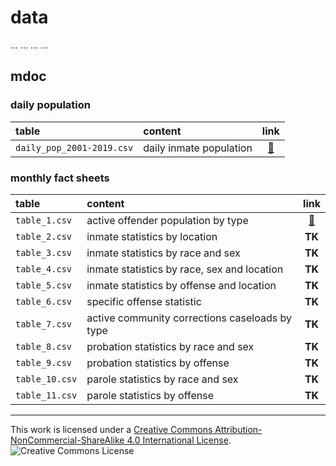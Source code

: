 # data

...
...
...
...

## mdoc

### daily population

| table | content | link |
| :---         | :---         |     :---:      |
`daily_pop_2001-2019.csv`  | daily inmate population   | [:link:](https://github.com/bfeldman89/data/blob/master/mdoc/daily_pop/daily_pop_2001-2019.csv)     |


### monthly fact sheets



| table          | content                                        | link   |
| :---           | :---                                           | :---:  |
| `table_1.csv`  | active offender population by type             | [:link:](https://github.com/bfeldman89/data/blob/master/mdoc/monthly_fact_sheets/table-1.csv)|
| `table_2.csv`  | inmate statistics by location                  | __TK__ |
| `table_3.csv`  | inmate statistics by race and sex              | __TK__ |
| `table_4.csv`  | inmate statistics by race, sex and location    | __TK__ |
| `table_5.csv`  | inmate statistics by offense and location      | __TK__ |
| `table_6.csv`  | specific offense statistic                     | __TK__ |
| `table_7.csv`  | active community corrections caseloads by type | __TK__ |
| `table_8.csv`  | probation statistics by race and sex           | __TK__ |
| `table_9.csv`  | probation statistics by offense                | __TK__ |
| `table_10.csv` | parole statistics by race and sex              | __TK__ |
| `table_11.csv` | parole statistics by offense                   | __TK__ |


___
This work is licensed under a [Creative Commons Attribution-NonCommercial-ShareAlike 4.0 International License](http://creativecommons.org/licenses/by-nc-sa/4.0/).
![Creative Commons License](https://i.creativecommons.org/l/by-nc-sa/4.0/88x31.png)
